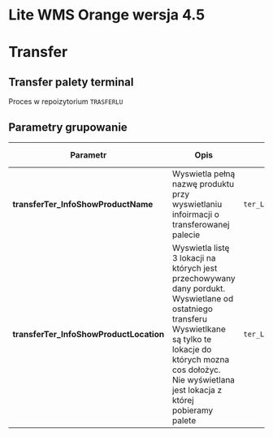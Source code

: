 # Lite WMS Orange wersja 4.5


# Transfer


## Transfer palety terminal  
Proces w repoizytorium `TRASFERLU`

## Parametry grupowanie

| Parametr| Opis | Użyty w |Od wersji|
|--|--|--|--|
|**transferTer_InfoShowProductName**|Wyswietla pełną nazwę produktu przy wyswietlaniu infoirmacji o transferowanej palecie |`ter_LoadUnitINFOshort`||
|**transferTer_InfoShowProductLocation**|Wyswietla listę 3 lokacji na których jest przechowywany dany pordukt. Wyswietlane od ostatniego transferu Wyswietlkane są tylko te lokacje do których mozna cos dołożyc. Nie wyświetlana jest lokacja z której pobieramy palete |`ter_LoadUnitINFOtransferPROC`||


